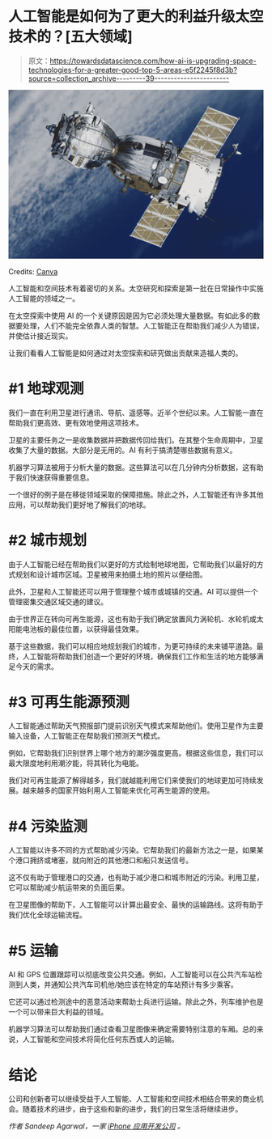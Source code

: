 # 人工智能是如何为了更大的利益升级太空技术的？[五大领域]

> 原文：<https://towardsdatascience.com/how-ai-is-upgrading-space-technologies-for-a-greater-good-top-5-areas-e5f2245f8d3b?source=collection_archive---------39----------------------->

![](img/67d92d72480cf24c19a881862dea6245.png)

Credits: [Canva](https://www.canva.com)

人工智能和空间技术有着密切的关系。太空研究和探索是第一批在日常操作中实施人工智能的领域之一。

在太空探索中使用 AI 的一个关键原因是因为它必须处理大量数据。有如此多的数据要处理，人们不能完全依靠人类的智慧。人工智能正在帮助我们减少人为错误，并使估计接近现实。

让我们看看人工智能是如何通过对太空探索和研究做出贡献来造福人类的。

# #1 地球观测

我们一直在利用卫星进行通讯、导航、遥感等。近半个世纪以来。人工智能一直在帮助我们更高效、更有效地使用这项技术。

卫星的主要任务之一是收集数据并把数据传回给我们。在其整个生命周期中，卫星收集了大量的数据。大部分是无用的。AI 有利于搞清楚哪些数据有意义。

机器学习算法被用于分析大量的数据。这些算法可以在几分钟内分析数据，这有助于我们快速获得重要信息。

一个很好的例子是在移徙领域采取的保障措施。除此之外，人工智能还有许多其他应用，可以帮助我们更好地了解我们的地球。

# #2 城市规划

由于人工智能已经在帮助我们以更好的方式绘制地球地图，它帮助我们以最好的方式规划和设计城市区域。卫星被用来拍摄土地的照片以便绘图。

此外，卫星和人工智能还可以用于管理整个城市或城镇的交通。AI 可以提供一个管理密集交通区域交通的建议。

由于世界正在转向可再生能源，这也有助于我们确定放置风力涡轮机、水轮机或太阳能电池板的最佳位置，以获得最佳效果。

基于这些数据，我们可以相应地规划我们的城市，为更可持续的未来铺平道路。最终，人工智能将帮助我们创造一个更好的环境，确保我们工作和生活的地方能够满足今天的需求。

# #3 可再生能源预测

人工智能通过帮助天气预报部门提前识别天气模式来帮助他们。使用卫星作为主要输入设备，人工智能正在帮助我们预测天气模式。

例如，它帮助我们识别世界上哪个地方的潮汐强度更高。根据这些信息，我们可以最大限度地利用潮汐能，将其转化为电能。

我们对可再生能源了解得越多，我们就越能利用它们来使我们的地球更加可持续发展。越来越多的国家开始利用人工智能来优化可再生能源的使用。

# #4 污染监测

人工智能以许多不同的方式帮助减少污染。它帮助我们的最新方法之一是，如果某个港口拥挤或堵塞，就向附近的其他港口和船只发送信号。

这不仅有助于管理港口的交通，也有助于减少港口和城市附近的污染。利用卫星，它可以帮助减少航运带来的负面后果。

在卫星图像的帮助下，人工智能可以计算出最安全、最快的运输路线。这将有助于我们优化全球运输流程。

# #5 运输

AI 和 GPS 位置跟踪可以彻底改变公共交通。例如，人工智能可以在公共汽车站检测到人类，并通知公共汽车司机他/她应该在特定的车站预计有多少乘客。

它还可以通过检测途中的恶意活动来帮助士兵进行运输。除此之外，列车维护也是一个可以带来巨大利益的领域。

机器学习算法可以帮助我们通过查看卫星图像来确定需要特别注意的车厢。总的来说，人工智能和空间技术将简化任何东西或人的运输。

# 结论

公司和创新者可以继续受益于人工智能、人工智能和空间技术相结合带来的商业机会。随着技术的进步，由于这些和新的进步，我们的日常生活将继续进步。

*作者 Sandeep Agarwal，一家* [*iPhone 应用开发公司*](https://www.credencys.com/iphone-app-development/) *。*